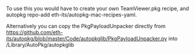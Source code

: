To use this you would have to create your own TeamViewer.pkg recipe, and autopkg repo-add eth-its/autopkg-mac-recipes-yaml.

Alternatively you can copy the PkgPayloadUnpacker directly from https://github.com/eth-its/autopkg/blob/master/Code/autopkglib/PkgPayloadUnpacker.py into /Library/AutoPkg/autopkglib